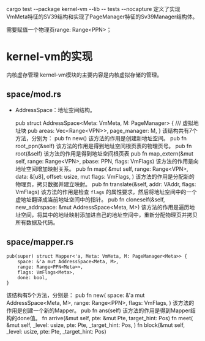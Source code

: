 cargo test --package kernel-vm --lib -- tests --nocapture 
定义了实现VmMeta特征的SV39结构和实现了PageManager<Meta>特征的Sv39Manager结构体。

需要赋值一个物理页range: Range<PPN<Meta>>；

# kernel-vm的实现
内核虚存管理
kernel-vm模块的主要内容是内核虚拟存储的管理。
## space/mod.rs
* AddressSpace：地址空间结构。

    pub struct AddressSpace<Meta: VmMeta, M: PageManager<Meta>> {
        /// 虚拟地址块
        pub areas: Vec<Range<VPN<Meta>>>,
        page_manager: M,
    }
该结构共有7个方法，分别为：
    pub fn new()
该方法的作用是创建新地址空间。
    pub fn root_ppn(&self)
该方法的作用是得到地址空间根页表的物理页号。
    pub fn root(&self)
该方法的作用是得到地址空间根页表
    pub fn map_extern(&mut self, range: Range<VPN<Meta>>, pbase: PPN<Meta>, flags: VmFlags<Meta>)
该方法的作用是向地址空间增加映射关系。
    pub fn map(
        &mut self,
        range: Range<VPN<Meta>>,
        data: &[u8],
        offset: usize,
        mut flags: VmFlags<Meta>,
    )
该方法的作用是分配新的物理页，拷贝数据并建立映射。
    pub fn translate<T>(&self, addr: VAddr<Meta>, flags: VmFlags<Meta>)
该方法的作用是检查 `flags` 的属性要求，然后将地址空间中的一个虚地址翻译成当前地址空间中的指针。
    pub fn cloneself(&self, new_addrspace: &mut AddressSpace<Meta, M>) 
该方法的作用是遍历地址空间，将其中的地址映射添加进自己的地址空间中，重新分配物理页并拷贝所有数据及代码。

## space/mapper.rs

    pub(super) struct Mapper<'a, Meta: VmMeta, M: PageManager<Meta>> {
        space: &'a mut AddressSpace<Meta, M>,
        range: Range<PPN<Meta>>,
        flags: VmFlags<Meta>,
        done: bool,
    }
该结构有5个方法，分别是：
    pub fn new(
        space: &'a mut AddressSpace<Meta, M>,
        range: Range<PPN<Meta>>,
        flags: VmFlags<Meta>,
    ) 
该方法的作用是创建一个新的Mapper。
    pub fn ans(self)
该方法的作用是得到Mapper结构的done值。
     fn arrive(&mut self, pte: &mut Pte<Meta>, target_hint: Pos<Meta>)
     fn meet(
        &mut self,
        _level: usize,
        pte: Pte<Meta>,
        _target_hint: Pos<Meta>,
    )
    fn block(&mut self, _level: usize, pte: Pte<Meta>, _target_hint: Pos<Meta>)